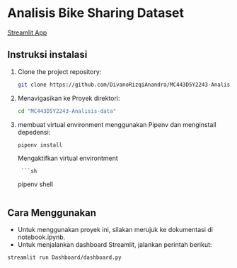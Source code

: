 # Analisis Bike Sharing Dataset

[Streamlit App](https://divanorizqianandra-analytics-bikesharing.streamlit.app)


## Instruksi instalasi

1. Clone the project repository:

    ```sh
    git clone https://github.com/DivanoRizqiAnandra/MC443D5Y2243-Analisis-data
    ```

2. Menavigasikan ke Proyek direktori:

    ```sh
    cd "MC443D5Y2243-Analisis-data"
    ```

3. membuat virtual environment menggunakan Pipenv dan menginstall depedensi:

    ```sh
    pipenv install
    ```
    Mengaktifkan virtual environtment

        ```sh
    pipenv shell
    ```

## Cara Menggunakan

- Untuk menggunakan proyek ini, silakan merujuk ke dokumentasi di notebook.ipynb.
- Untuk menjalankan dashboard Streamlit, jalankan perintah berikut:

```sh
streamlit run Dashboard/dashboard.py
```
